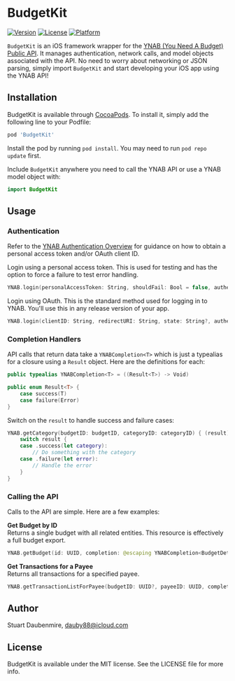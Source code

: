 # BudgetKit

[![Version](https://img.shields.io/cocoapods/v/BudgetKit.svg?style=flat)](https://cocoapods.org/pods/BudgetKit)
[![License](https://img.shields.io/cocoapods/l/BudgetKit.svg?style=flat)](https://cocoapods.org/pods/BudgetKit)
[![Platform](https://img.shields.io/cocoapods/p/BudgetKit.svg?style=flat)](https://cocoapods.org/pods/BudgetKit)

`BudgetKit` is an iOS framework wrapper for the [YNAB (You Need A Budget) Public API](https://api.youneedabudget.com). It manages authentication, network calls, and model objects associated with the API. No need to worry about networking or JSON parsing, simply import `BudgetKit` and start developing your iOS app using the YNAB API!

## Installation

BudgetKit is available through [CocoaPods](https://cocoapods.org). To install
it, simply add the following line to your Podfile:

```ruby
pod 'BudgetKit'
```
Install the pod by running `pod install`. You may need to run `pod repo update` first.

Include `BudgetKit` anywhere you need to call the YNAB API or use a YNAB model object with: 

```swift
import BudgetKit
```

## Usage

### Authentication

Refer to the [YNAB Authentication Overview](https://api.youneedabudget.com/#authentication-overview) for guidance on how to obtain a personal access token and/or OAuth client ID.

Login using a personal access token. This is used for testing and has the option to force a failure to test error handling.

```swift
YNAB.login(personalAccessToken: String, shouldFail: Bool = false, authenticated: (() -> Void), failed: @escaping ((Error) -> Void))
```

Login using OAuth. This is the standard method used for logging in to YNAB. You'll use this in any release version of your app. 

```swift
YNAB.login(clientID: String, redirectURI: String, state: String?, authenticated: @escaping (() -> Void), failed: @escaping ((Error) -> Void))
```

### Completion Handlers 
API calls that return data take a `YNABCompletion<T>` which is just a typealias for a closure using a `Result` object. Here are the definitions for each:

```swift
public typealias YNABCompletion<T> = ((Result<T>) -> Void)

public enum Result<T> {
    case success(T)
    case failure(Error)
}
```

Switch on the `result` to handle success and failure cases:

```swift
YNAB.getCategory(budgetID: budgetID, categoryID: categoryID) { (result) in
	switch result {
	case .success(let category):
		// Do something with the category
	case .failure(let error):
		// Handle the error
	}
}
```

### Calling the API
Calls to the API are simple. Here are a few examples:

**Get Budget by ID**  
Returns a single budget with all related entities. This resource is effectively a full budget export.

```swift
YNAB.getBudget(id: UUID, completion: @escaping YNABCompletion<BudgetDetail>)
```

**Get Transactions for a Payee**  
Returns all transactions for a specified payee.  

```swift
YNAB.getTransactionListForPayee(budgetID: UUID?, payeeID: UUID, completion: @escaping YNABCompletion<[TransactionDetail]>)
```

## Author

Stuart Daubenmire, dauby88@icloud.com

## License

BudgetKit is available under the MIT license. See the LICENSE file for more info.
